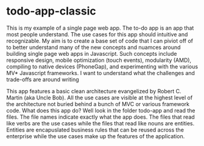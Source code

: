 todo-app-classic
================

This is my example of a single page web app.  The to-do app is an app that most people understand. 
The use cases for this app should intuitive and recognizable.  My aim is to create a base set of 
code that I can piviot off of to better understand many of the new concepts and nuamces around
building single page web apps in Javascript.  Such concepts include responsive design, mobile
optimization (touch events), modularity (AMD), compiling to native devices (PhoneGap), and 
experimenting with the various MV* Javascript frameworks.  I want to understand what the
challenges and trade-offs are around writing 

This app features a basic clean architecture evangelized by Robert C. Martin (aka Uncle Bob).  All
the use cases are visible at the highest level of the architecture not buried behind a bunch of 
MVC or various framework code.  What does this app do?  Well look in the folder todo-app and read
the files.  The file names indicate exactly what the app does.  The files that read like verbs are the
use cases while the files that read like nouns are entities.  Entities are encapuslated business rules
that can be reused across the enterprise while the use cases make up the features of the application.
